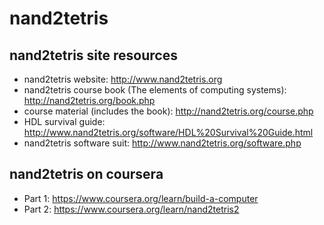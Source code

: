 # nand2tetris

## nand2tetris site resources
+ nand2tetris website: http://www.nand2tetris.org
+ nand2tetris course book (The elements of computing systems): http://nand2tetris.org/book.php
+ course material (includes the book): http://nand2tetris.org/course.php
+ HDL survival guide: http://www.nand2tetris.org/software/HDL%20Survival%20Guide.html
+ nand2tetris software suit: http://www.nand2tetris.org/software.php

## nand2tetris on coursera
+ Part 1: https://www.coursera.org/learn/build-a-computer
+ Part 2: https://www.coursera.org/learn/nand2tetris2
